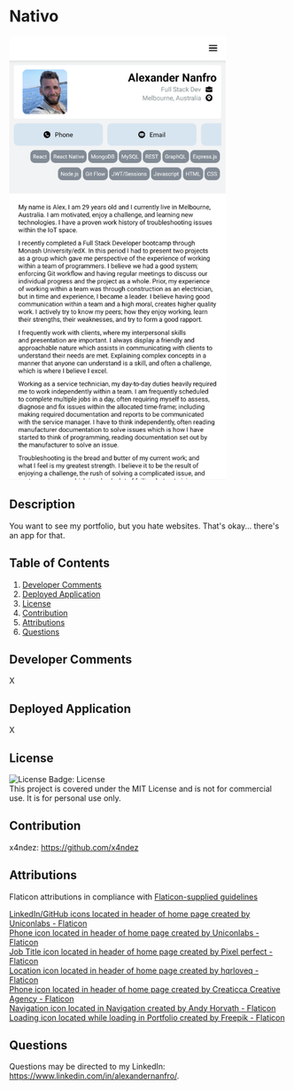 # Nativo

<img src="./assets/screenshot.png" height="800" />

## Description

You want to see my portfolio, but you hate websites. That's okay... there's an app for that.

## Table of Contents

1. [Developer Comments](#developer-comments)
2. [Deployed Application](#deployed-application)
3. [License](#license)
4. [Contribution](#contribution)
5. [Attributions](#attributions)
6. [Questions](#questions)

## Developer Comments

X

## Deployed Application

X

## License

![License Badge: License](https://img.shields.io/badge/License-MIT-blue)<br>
This project is covered under the MIT License and is not for commercial use. It is for personal use only.

## Contribution

x4ndez: <https://github.com/x4ndez>

## Attributions

Flaticon attributions in compliance with [Flaticon-supplied guidelines](https://support.flaticon.com/s/article/Attribution-How-when-and-where-FI?language=en_US&_ga=2.76949014.2084137386.1701556714-959030861.1701556714&_gl=1*l8igym*fp_ga*OTU5MDMwODYxLjE3MDE1NTY3MTQ.*fp_ga_1ZY8468CQB*MTcwMTU2MjEyNC4zLjEuMTcwMTU2MjM1MS42MC4wLjA.*test_ga*OTU5MDMwODYxLjE3MDE1NTY3MTQ.*test_ga_523JXC6VL7*MTcwMTU2MjEyNC4zLjEuMTcwMTU2MjM1MS41OC4wLjA.)

[LinkedIn/GitHub icons located in header of home page created by Uniconlabs - Flaticon](https://www.flaticon.com/free-icons/website)<br>
[Phone icon located in header of home page created by Uniconlabs - Flaticon](https://www.flaticon.com/free-icons/email)<br>
[Job Title icon located in header of home page created by Pixel perfect - Flaticon](https://www.flaticon.com/free-icons/work)<br>
[Location icon located in header of home page created by hqrloveq - Flaticon](https://www.flaticon.com/free-icons/address-location)<br>
[Phone icon located in header of home page created by Creaticca Creative Agency - Flaticon](https://www.flaticon.com/free-icons/phone)<br>
[Navigation icon located in Navigation created by Andy Horvath - Flaticon](https://www.flaticon.com/free-icons/navigation)<br>
[Loading icon located while loading in Portfolio created by Freepik - Flaticon](https://www.flaticon.com/free-icons/loading)<br>

## Questions

Questions may be directed to my LinkedIn: <https://www.linkedin.com/in/alexandernanfro/>.
